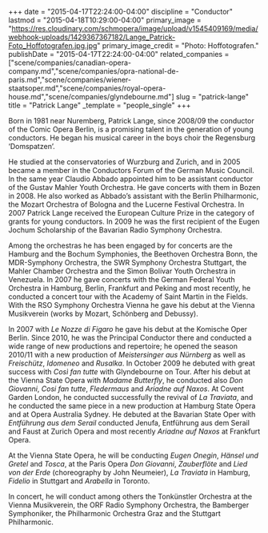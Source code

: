 +++
date = "2015-04-17T22:24:00-04:00"
discipline = "Conductor"
lastmod = "2015-04-18T10:29:00-04:00"
primary_image = "https://res.cloudinary.com/schmopera/image/upload/v1545409169/media/webhook-uploads/1429367367182/Lange_Patrick-Foto_Hoffotografen.jpg.jpg"
primary_image_credit = "Photo: Hoffotografen."
publishDate = "2015-04-17T22:24:00-04:00"
related_companies = ["scene/companies/canadian-opera-company.md","scene/companies/opra-national-de-paris.md","scene/companies/wiener-staatsoper.md","scene/companies/royal-opera-house.md","scene/companies/glyndebourne.md"]
slug = "patrick-lange"
title = "Patrick Lange"
_template = "people_single"
+++

Born in 1981 near Nuremberg, Patrick Lange, since 2008/09 the conductor of the Comic Opera Berlin, is a promising talent in the generation of young conductors. He began his musical career in the boys choir the Regensburg ‘Domspatzen’.

He studied at the conservatories of Wurzburg and Zurich, and in 2005 became a member in the Conductors Forum of the German Music Council. In the same year Claudio Abbado appointed him to be assistant conductor of the Gustav Mahler Youth Orchestra. He gave concerts with them in Bozen in 2008. He also worked as Abbado’s assistant with the Berlin Philharmonic, the Mozart Orchestra of Bologna and the Lucerne Festival Orchestra. In 2007 Patrick Lange received the European Culture Prize in the category of grants for young conductors. In 2009 he was the first recipient of the Eugen Jochum Scholarship of the Bavarian Radio Symphony Orchestra.

Among the orchestras he has been engaged by for concerts are the Hamburg and the Bochum Symphonies, the Beethoven Orchestra Bonn, the MDR-Symphony Orchestra, the SWR Symphony Orchestra Stuttgart, the Mahler Chamber Orchestra and the Sìmon Bolivar Youth Orchestra in Venezuela. In 2007 he gave concerts with the German Federal Youth Orchestra in Hamburg, Berlin, Frankfurt and Peking and most recently, he conducted a concert tour with the Academy of Saint Martin in the Fields. With the RSO Symphony Orchestra Vienna he gave his debut at the Vienna Musikverein (works by Mozart, Schönberg and Debussy).

In 2007 with *Le Nozze di Figaro* he gave his debut at the Komische Oper Berlin. Since 2010, he was the Principal Conductor there and conducted a wide range of new productions and repertoire; he opened the season 2010/11 with a new production of *Meistersinger aus Nürnberg* as well as *Freischütz*, *Idomeneo* and *Rusalka*. In October 2009 he debuted with great success with *Così fan tutte* with Glyndebourne on Tour. After his debut at the Vienna State Opera with *Madame Butterfly*, he conducted also *Don Giovanni*, *Cosi fan tutte*, *Fledermaus* and *Ariadne auf Naxos*. At Covent Garden London, he conducted successfully the revival of *La Traviata*, and he conducted the same piece in a new production at Hamburg State Opera and at Opera Australia Sydney. He debuted at the Bavarian State Oper with *Entführung aus dem Serail* conducted Jenufa, Entführung aus dem Serail and Faust at Zurich Opera and most recently *Ariadne auf Naxos* at Frankfurt Opera.

At the Vienna State Opera, he will be conducting *Eugen Onegin*, *Hänsel und Gretel* and *Tosca*, at the Paris Opera *Don Giovanni*, *Zauberflöte* and *Lied von der Erde* (choreography by John Neumeier), *La Traviata* in Hamburg, *Fidelio* in Stuttgart and *Arabella* in Toronto.

In concert, he will conduct among others the Tonkünstler Orchestra at the Vienna Musikverein, the ORF Radio Symphony Orchestra, the Bamberger Symphoniker, the Philharmonic Orchestra Graz and the Stuttgart Philharmonic.
